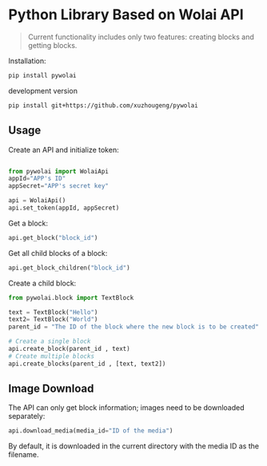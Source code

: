 # Python Library Based on Wolai API

> Current functionality includes only two features: creating blocks and getting blocks.

Installation:

```bash
pip install pywolai
```

development version

```bash
pip install git+https://github.com/xuzhougeng/pywolai
```

## Usage

Create an API and initialize token:

```python

from pywolai import WolaiApi
appId="APP's ID"
appSecret="APP's secret key"

api = WolaiApi()
api.set_token(appId, appSecret)
```

Get a block:

```python
api.get_block("block_id")
```

Get all child blocks of a block:

```python
api.get_block_children("block_id")
```

Create a child block:

```python
from pywolai.block import TextBlock

text = TextBlock("Hello")
text2= TextBlock("World")
parent_id = "The ID of the block where the new block is to be created"

# Create a single block
api.create_block(parent_id , text)
# Create multiple blocks
api.create_blocks(parent_id , [text, text2])
```

## Image Download

The API can only get block information; images need to be downloaded separately:

```python
api.download_media(media_id="ID of the media")
```

By default, it is downloaded in the current directory with the media ID as the filename.